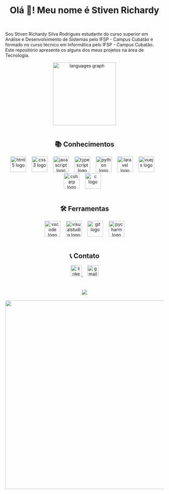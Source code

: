 <h1 align="center"> Olá 👋! Meu nome é Stiven Richardy</h1>
<br>
<p align="left">Sou Stiven Richardy Silva Rodrigues estudante do curso superior em Análise e Desenvolvimento de Sistemas pelo IFSP - Campus Cubatão e formado no curso técnico em Informática pelo IFSP - Campus Cubatão. Este repositório apresenta os alguns dos meus projetos na área de Tecnologia.</p>
<div align="center">
  <img src="https://github-readme-stats.vercel.app/api/top-langs?username=stiven-richardy&locale=en&hide_title=false&layout=compact&card_width=320&langs_count=5&theme=dark&hide_border=false&order=2" height="200" alt="languages graph" />
</div>
<br>
<h2 align="center">📚 Conhecimentos</h2>
<div align="center">
  <img src="https://cdn.jsdelivr.net/gh/devicons/devicon/icons/html5/html5-original.svg" height="50" alt="html5 logo"/>
  <img width="10"/>
  <img src="https://cdn.jsdelivr.net/gh/devicons/devicon/icons/css3/css3-original.svg" height="50" alt="css3 logo"/>
  <img width="10"/>
  <img src="https://cdn.jsdelivr.net/gh/devicons/devicon/icons/javascript/javascript-original.svg" height="50" alt="javascript logo"/>
  <img width="10"/>
  <img src="https://cdn.jsdelivr.net/gh/devicons/devicon/icons/typescript/typescript-original.svg" height="50" alt="typescript logo"/>
  <img width="10"/>
  <img src="https://cdn.jsdelivr.net/gh/devicons/devicon/icons/python/python-original.svg" height="50" alt="python logo"/>
  <img width="10"/>
  <img src="https://cdn.jsdelivr.net/gh/devicons/devicon/icons/laravel/laravel-original.svg" height="50" alt="laravel logo"/>
  <img width="10"/>
  <img src="https://cdn.jsdelivr.net/gh/devicons/devicon/icons/vuejs/vuejs-original.svg" height="50" alt="vuejs logo"/>
  <img width="10"/>
  <img src="https://cdn.jsdelivr.net/gh/devicons/devicon/icons/csharp/csharp-original.svg" height="50" alt="csharp logo"/>
  <img width="10"/>
  <img src="https://cdn.jsdelivr.net/gh/devicons/devicon/icons/c/c-original.svg" height="50" alt="c logo"/>
  <img width="10"/>
</div>
<br>
<h2 align="center">🛠 Ferramentas</h2>
<div align="center">
  <img src="https://cdn.jsdelivr.net/gh/devicons/devicon/icons/vscode/vscode-original.svg" height="50" alt="vscode logo"  />
  <img width="10" />
  <img src="https://cdn.jsdelivr.net/gh/devicons/devicon/icons/visualstudio/visualstudio-plain.svg" height="50" alt="visualstudio logo"  />
  <img width="10" />
  <img src="https://cdn.jsdelivr.net/gh/devicons/devicon/icons/git/git-original.svg" height="50" alt="git logo"  />
  <img width="10" />
  <img src="https://cdn.jsdelivr.net/gh/devicons/devicon/icons/pycharm/pycharm-original.svg" height="50" alt="pycharm logo"  />
</div>
<br>
<h2 align="center">📞 Contato</h2>
<div align="center">
  <a href="https://www.linkedin.com/in/stiven-richardy/" target="_blank">
    <img src="https://img.shields.io/static/v1?message=LinkedIn&logo=linkedin&label=&color=0077B5&logoColor=white&labelColor=&style=for-the-badge" height="35" alt="linkedin logo"/>
  </a>
  <img width="10"/>
  <a href="mailto:stivenrichardy445@gmail.com" target="_blank">
    <img src="https://img.shields.io/static/v1?message=Gmail&logo=gmail&label=&color=D14836&logoColor=white&labelColor=&style=for-the-badge" height="35" alt="gmail logo"/>
  </a>
</div>
<h1 align="center">
  <img src="https://readme-typing-svg.herokuapp.com/?font=Righteous&size=35&center=true&vCenter=true&width=500&height=70&duration=4000&lines=obrigado+pela+atenção!;"/>
</h1>
<div align="center">
  <img height="600em" src="https://user-images.githubusercontent.com/74038190/225813708-98b745f2-7d22-48cf-9150-083f1b00d6c9.gif"  />
</div>
